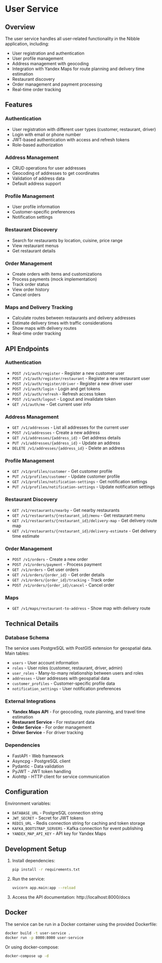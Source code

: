 # User Service

## Overview

The user service handles all user-related functionality in the Nibble application, including:

- User registration and authentication
- User profile management
- Address management with geocoding
- Integration with Yandex Maps for route planning and delivery time estimation
- Restaurant discovery
- Order management and payment processing
- Real-time order tracking

## Features

### Authentication

- User registration with different user types (customer, restaurant, driver)
- Login with email or phone number
- JWT-based authentication with access and refresh tokens
- Role-based authorization

### Address Management

- CRUD operations for user addresses
- Geocoding of addresses to get coordinates
- Validation of address data
- Default address support

### Profile Management

- User profile information
- Customer-specific preferences
- Notification settings

### Restaurant Discovery

- Search for restaurants by location, cuisine, price range
- View restaurant menus
- Get restaurant details

### Order Management

- Create orders with items and customizations
- Process payments (mock implementation)
- Track order status
- View order history
- Cancel orders

### Maps and Delivery Tracking

- Calculate routes between restaurants and delivery addresses
- Estimate delivery times with traffic considerations
- Show maps with delivery routes
- Real-time order tracking

## API Endpoints

### Authentication

- `POST /v1/auth/register` - Register a new customer user
- `POST /v1/auth/register/restaurant` - Register a new restaurant user
- `POST /v1/auth/register/driver` - Register a new driver user
- `POST /v1/auth/login` - Login and get tokens
- `POST /v1/auth/refresh` - Refresh access token
- `POST /v1/auth/logout` - Logout and invalidate token
- `GET /v1/auth/me` - Get current user info

### Address Management

- `GET /v1/addresses` - List all addresses for the current user
- `POST /v1/addresses` - Create a new address
- `GET /v1/addresses/{address_id}` - Get address details
- `PUT /v1/addresses/{address_id}` - Update an address
- `DELETE /v1/addresses/{address_id}` - Delete an address

### Profile Management

- `GET /v1/profiles/customer` - Get customer profile
- `PUT /v1/profiles/customer` - Update customer profile
- `GET /v1/profiles/notification-settings` - Get notification settings
- `PUT /v1/profiles/notification-settings` - Update notification settings

### Restaurant Discovery

- `GET /v1/restaurants/nearby` - Get nearby restaurants
- `GET /v1/restaurants/{restaurant_id}/menu` - Get restaurant menu
- `GET /v1/restaurants/{restaurant_id}/delivery-map` - Get delivery route map
- `GET /v1/restaurants/{restaurant_id}/delivery-estimate` - Get delivery time estimate

### Order Management

- `POST /v1/orders` - Create a new order
- `POST /v1/orders/payment` - Process payment
- `GET /v1/orders` - Get user orders
- `GET /v1/orders/{order_id}` - Get order details
- `GET /v1/orders/{order_id}/tracking` - Track order
- `POST /v1/orders/{order_id}/cancel` - Cancel order

### Maps

- `GET /v1/maps/restaurant-to-address` - Show map with delivery route

## Technical Details

### Database Schema

The service uses PostgreSQL with PostGIS extension for geospatial data. Main tables:

- `users` - User account information
- `roles` - User roles (customer, restaurant, driver, admin)
- `user_roles` - Many-to-many relationship between users and roles
- `addresses` - User addresses with geospatial data
- `customer_profiles` - Customer-specific profile data
- `notification_settings` - User notification preferences

### External Integrations

- **Yandex Maps API** - For geocoding, route planning, and travel time estimation
- **Restaurant Service** - For restaurant data
- **Order Service** - For order management
- **Driver Service** - For driver tracking

### Dependencies

- FastAPI - Web framework
- Asyncpg - PostgreSQL client
- Pydantic - Data validation
- PyJWT - JWT token handling
- Aiohttp - HTTP client for service communication

## Configuration

Environment variables:

- `DATABASE_URL` - PostgreSQL connection string
- `JWT_SECRET` - Secret for JWT tokens
- `REDIS_URL` - Redis connection string for caching and token storage
- `KAFKA_BOOTSTRAP_SERVERS` - Kafka connection for event publishing
- `YANDEX_MAP_API_KEY` - API key for Yandex Maps

## Development Setup

1. Install dependencies:
   ```bash
   pip install -r requirements.txt
   ```

2. Run the service:
   ```bash
   uvicorn app.main:app --reload
   ```

3. Access the API documentation:
   http://localhost:8000/docs

## Docker

The service can be run in a Docker container using the provided Dockerfile:

```bash
docker build -t user-service .
docker run -p 8000:8000 user-service
```

Or using docker-compose:

```bash
docker-compose up -d
```
